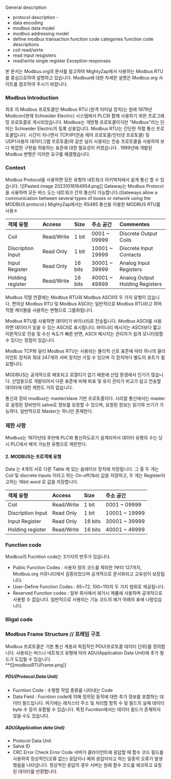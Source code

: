 
General description
- protocol description - 
- data encoding
- modbus data model
- modbus addressing model
- define modbus transaction
function code categories
function code descriptions
- coil read/wirte
- read input resgisters
- read/wirte single register
Exception responses

본 문서는 Modbus.org의 문서를 참고하여 MightyZap에서 사용하는 Modbus RTU를 중심으로하여 설명하고 있습니다. Modbus에 대한 자세한 설명은 Modbus.org 사이트를 참조하여 주시기 바랍니다.
### Modbus Introduction
최초 의 Modbus 프로토콜인 Modbus RTU (원격 터미널 장치)는 원래 1979년 Modicon(현재 Schneider Electric) 시스템에서 PLC와 함께 사용하기 위한 프로그래밍 프로토콜로 게시되었습니다. Modbus는 개방형 프로토콜이지만 "Modbus"라는 단어는 Schneider Electric의 등록 상표입니다.
Modbus RTU는 간단한 직렬 통신 프로토콜입니다. 시간이 지나면서 TCP/IP(전송 제어 프로토콜/인터넷 프로토콜) 및 UDP(사용자 데이터그램 프로토콜)와 같은 널리 사용되는 전송 프로토콜을 사용하여 보다 복잡한 구현을 허용하는 표준에 대한 필요성이 커졌습니다 . 1999년에 개발된 Modbus 변형은 이러한 요구를 해결했습니다.

### Context
Modbus Protocol을 사용하면 모든 유형의 네트워크 아키텍처에서 쉽게 통신 할 수 있습니다.
![[Pasted image 20231016164954.png]]
Gateway는 Modbus Protocol을 사용하여 모든 버스 도는 네트워크 간의 통신이 가능합니다.(Gateways allow a communication between several types of buses or network using the MODBUS protocol.)
MightyZap에서는 RS485 통신을 이용한 MODBUS RTU를 사용ㅎ

| 객체 유형             | Access     | Size    | 주소 공간         | Commentes                       |
|:------------------|:-----------|:--------|:--------------|:--------------------------------|
| Coil              | Read/Write |   1 bit |  0001 ~ 09999 | Discrete Output Coils           |
| Discription Input | Read Only  |   1 bit | 10001 ~ 19999 | Discrete Input Contacts         |
| Input Register    | Read Only  | 16 bits | 30001 ~ 39999 | Analog Input Registers          |
| Holding register  | Read/Write | 16 bits | 40001 ~ 49999 | Analog Output Holding Registers |  

Modbus 직렬 연결에는 Modbus RTU와 Modbus ASCII의 두 가지 유형이 있습니다. 편의상 Modbus RTU 및 Modbus ASCII는 일반적으로 Modbus RTU라고 하며 직렬 케이블을 사용하는 변형으로 그룹화됩니다.

Modbus RTU를 사용하면 데이터가 바이너리로 전송됩니다. Modbus ASCII를 사용하면 데이터가 읽을 수 있는 ASCII로 표시됩니다. 바이너리 메시지는 ASCII보다 짧고 이론적으로 전송 및 수신 속도가 빠른 반면, ASCII 메시지는 관리자가 쉽게 모니터링할 수 있다는 장점이 있습니다.

Modbus TCP와 달리 Modbus RTU는 사용되는 물리적 신호 표준에 따라 하나의 클라이언트 장치와 최대 247개의 서버 장치만 가질 수 있으며 각 장치마다 별도의 포트가 필요합니다.

MODBUS는 공개적으로 배포되고 로열티가 없기 때문에 산업 환경에서 인기가 많습니다. 산업용으로 개발되어서 다른 표준에 비해 비표 및 유지 관리가 비교가 쉽고 전송할 데이터에 대한 제한도 거의 없습니다.

통신과 장비
modbus는 master/slave 기반 프로토콜이다. 시리얼 통신에서는 master로 설정된 장비만이 salve로 정보를 요청할 수 있으며, 요청된 정보는 읽기와 쓰기가 가능하다.
일반적으로 Master는 하나만 존재한다.
### 제한 사항
Modbus는 1970년대 후반에 PLC와 통신하도로기 설계되어서 데이터 유형의 수는 당시 PLC에서 해석 가능한 유형으로 제한한다.  
#### 2. MODBUS는 프로객체 유형
Data 는 4개의 서로 다른 Table 에 있는 슬레이브 장치에 저장됩니다. 그 중 두 개는 Coil 및 discrete Inputs 이라고 하는 On-off(1bit) 값을 저장하고, 두 개는 Register라고하는 16bit word 로 값을 저장합니다.

| 객체 유형             | Access     | Size    | 주소 공간         |
|:------------------|:-----------|:--------|:--------------|
| Coil              | Read/Write |   1 bit |  0001 ~ 09999 |
| Discription Input | Read Only  |   1 bit | 10001 ~ 19999 |
| Input Register    | Read Only  | 16 bits | 30001 ~ 39999 |
| Holding register  | Read/Write | 16 bits | 40001 ~ 49999 |  


### Function code  
Modbus의 Fucntion code는 3가지의 번주가 있습니다.
 - Public Function Codes :  사용자 정의 코드를 제외한 1부터 127까지,  Modbus.org 커뮤니티에서 검증되었으며 공개적으로 문서화되고 고유성이 보장됩니다.
 - User-Define Function Codes : 65~72, 100~110의 두 가지 범위로 제공됩니다.
 - Reserved Function codes : 일부 회사에서 레거시 제품에 사용하며 공개적으로 사용할 수 없습니다.
 일반적으로 사용되는 기능 코드의 예가 아래의 표에 나왕있습니다.
 
### Illigal code

### Modbus Frame Structure // 프레임 구조
Modbus 프로토콜은 기본 통신 계층과 독립적인 PDU(프로토콜 데이터 단위)를 정의합니다. 사용되는 버스나 네트워크 유형에 따라 ADU(Application Data Unit)에 추가 필드가 도입될 수 있습니다.  
**![[modbusRTUFrame.png]]  
##### PDU(Protocol Data Unit)
- Fucntion Code :   수행할 작업 종류를 나타내는 Code
- Data Field : Fucntion code에 의해 정의된 동작에 대한 추가 정보를 포함하는 데이터 필드입니다. 여기에는 레지스터 주소 및 처리할 항목 수 및 필드의 실체 데이터 byte 수 등이 포함될 수 있습니다.
  특정 Fucntion에서는 데이터 필드가 존재하지 않을 수도 있습니다.
##### ADU(Application data Unit)
- Protocol Data Unit
- Salve ID
- CRC Error Check
Error Code
서버가 클라이언트에 응답할 때 함수 코드 필드를 사용하여 정상적인(오류 없는) 응답이나 예외 응답이라고 하는 일종의 오류가 발생했음을 나타냅니다. 정상적인 응답의 경우 서버는 원래 함수 코드를 에코하고 요청된 데이터를 반환합니다.
